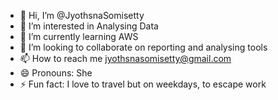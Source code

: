 - 👋 Hi, I’m @JyothsnaSomisetty
- 👀 I’m interested in Analysing Data
- 🌱 I’m currently learning AWS
- 💞️ I’m looking to collaborate on reporting and analysing tools
- 📫 How to reach me jyothsnasomisetty@gmail.com
- 😄 Pronouns: She
- ⚡ Fun fact: I love to travel but on weekdays, to escape work 

<!---
JyothsnaSomisetty/JyothsnaSomisetty is a ✨ special ✨ repository because its `README.md` (this file) appears on your GitHub profile.
You can click the Preview link to take a look at your changes.
--->
